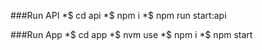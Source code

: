 ###Run API
*$ cd api
*$ npm i
*$ npm run start:api


###Run App
*$ cd app
*$ nvm use
*$ npm i
*$ npm start
